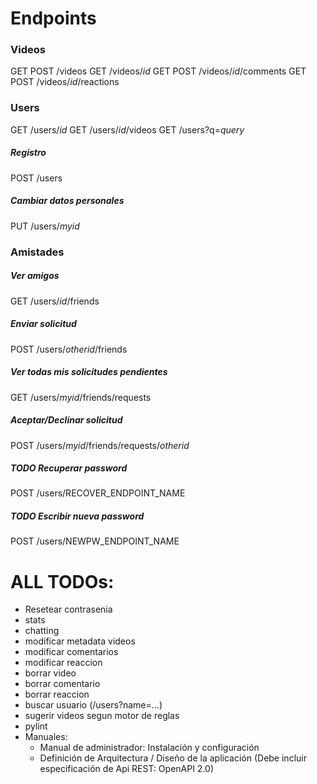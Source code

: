 # Endpoints

### Videos
GET POST /videos
GET /videos/$id$
GET POST /videos/$id$/comments
GET POST /videos/$id$/reactions

### Users
GET /users/$id$
GET /users/$id$/videos
GET /users?q=$query$

##### Registro
POST /users

##### Cambiar datos personales
PUT /users/$myid$

### Amistades
##### Ver amigos
GET /users/$id$/friends

##### Enviar solicitud
POST /users/$otherid$/friends

##### Ver todas mis solicitudes pendientes
GET /users/$myid$/friends/requests

##### Aceptar/Declinar solicitud
POST /users/$myid$/friends/requests/$otherid$

##### TODO Recuperar password
POST /users/RECOVER_ENDPOINT_NAME

##### TODO Escribir nueva password 
POST /users/NEWPW_ENDPOINT_NAME


# ALL TODOs:
- Resetear contrasenia
- stats
- chatting
- modificar metadata videos
- modificar comentarios
- modificar reaccion
- borrar video
- borrar comentario
- borrar reaccion
- buscar usuario (/users?name=...)
- sugerir videos segun motor de reglas
- pylint
- Manuales:
    - Manual de administrador: Instalación y configuración
    - Definición de Arquitectura / Diseño de la aplicación (Debe incluir especificación de Api REST: OpenAPI 2.0)
